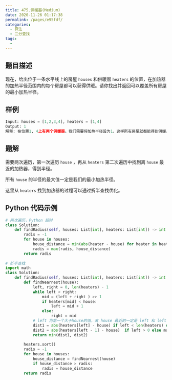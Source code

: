 ```yaml
---
title: 475.供暖器(Medium)
date: 2020-11-26 01:17:38
permalink: /pages/e95fdf/
categories: 
  - 算法
  - 二分查找
tags: 
  - 
---
```


## 题目描述

现在，给出位于一条水平线上的房屋 `houses` 和供暖器 `heaters` 的位置，在加热器的加热半径范围内的每个房屋都可以获得供暖。请你找出并返回可以覆盖所有房屋的最小加热半径。

## 样例

```python
Input: houses = [1,2,3,4], heaters = [1,4]
Output: 1
解释: 在位置1, 4上有两个供暖器。我们需要将加热半径设为1，这样所有房屋就都能得到供暖。
```

## 题解

需要两次遍历，第一次遍历 `house` ，再从 `heaters` 第二次遍历中找到离 `house` 最近的加热器，得到半径。

所有 `house` 的半径的最大值一定是我们的最小加热半径。

这里从 `heaters` 找到加热器的过程可以通过折半查找优化。

## Python 代码示例

```python
# 两次遍历，Python 超时
class Solution:
    def findRadius(self, houses: List[int], heaters: List[int]) -> int:
        radis = -1
        for house in houses:
            house_distance = min(abs(heater - house) for heater in heaters)
            radis = max(radis, house_distance)
        return radis
 
# 折半查找
import math 
class Solution:
    def findRadius(self, houses: List[int], heaters: List[int]) -> int:
        def findNearnest(house):
            left, right = 0, len(heaters) - 1
            while left < right:
                mid = (left + right ) >> 1
                if heaters[mid] < house:
                    left = mid + 1
                else:
                    right = mid 
            # left 为第一个大于house的值，离 house 最近的一定是 left 和 left - 1
            dist1 = abs(heaters[left] - house) if left < len(heaters) else math.inf  # 处理边界值
            dist2 = abs(heaters[left - 1] - house)  if left > 0 else math.inf 
            return min(dist1, dist2)
        
        heaters.sort()
        radis = -1
        for house in houses:
            house_distance = findNearnest(house)
            if house_distance > radis:
                radis = house_distance
        return radis
```

